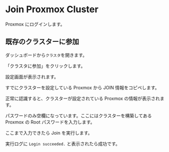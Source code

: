 # Join Proxmox Cluster

Proxmox にログインします。

## 既存のクラスターに参加

ダッシュボードから`クラスタ`を開きます。

「クラスタに参加」をクリックします。

設定画面が表示されます。

すでにクラスターを設定している Proxmox から JOIN 情報をコピペします。

正常に認識すると、クラスターが設定されている Proxmox の情報が表示されます。

パスワードのみ空欄になっています。ここにはクラスターを構築してある Proxmox の Root パスワードを入力します。

ここまで入力できたら Join を実行します。

実行ログに `Login succeeded.` と表示されたら成功です。
